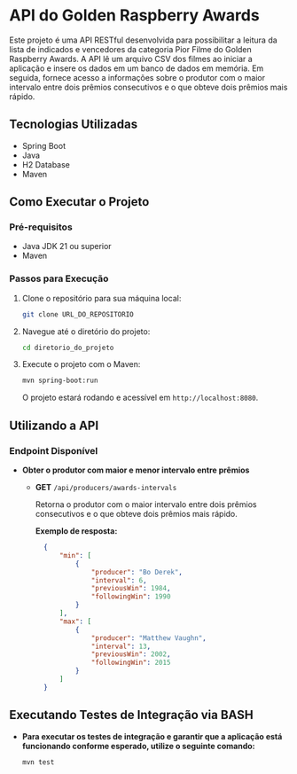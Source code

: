 # API do Golden Raspberry Awards

Este projeto é uma API RESTful desenvolvida para possibilitar a leitura da lista de indicados e vencedores da categoria Pior Filme do Golden Raspberry Awards. A API lê um arquivo CSV dos filmes ao iniciar a aplicação e insere os dados em um banco de dados em memória. Em seguida, fornece acesso a informações sobre o produtor com o maior intervalo entre dois prêmios consecutivos e o que obteve dois prêmios mais rápido.

## Tecnologias Utilizadas

- Spring Boot
- Java
- H2 Database
- Maven

## Como Executar o Projeto

### Pré-requisitos

- Java JDK 21 ou superior
- Maven

### Passos para Execução

1. Clone o repositório para sua máquina local:

    ```bash
    git clone URL_DO_REPOSITORIO
    ```

2. Navegue até o diretório do projeto:

    ```bash
    cd diretorio_do_projeto
    ```

3. Execute o projeto com o Maven:

    ```bash
    mvn spring-boot:run
    ```

    O projeto estará rodando e acessível em `http://localhost:8080`.

## Utilizando a API

### Endpoint Disponível

- **Obter o produtor com maior e menor intervalo entre prêmios**

    - **GET** `/api/producers/awards-intervals`

      Retorna o produtor com o maior intervalo entre dois prêmios consecutivos e o que obteve dois prêmios mais rápido.

      **Exemplo de resposta:**

      ```json
        {
            "min": [
                {
                    "producer": "Bo Derek",
                    "interval": 6,
                    "previousWin": 1984,
                    "followingWin": 1990
                }
            ],
            "max": [
                {
                    "producer": "Matthew Vaughn",
                    "interval": 13,
                    "previousWin": 2002,
                    "followingWin": 2015
                }
            ]
        }
      ```

## Executando Testes de Integração via BASH

- **Para executar os testes de integração e garantir que a aplicação está funcionando conforme esperado, utilize o seguinte comando:**

    ```bash
    mvn test
    ```